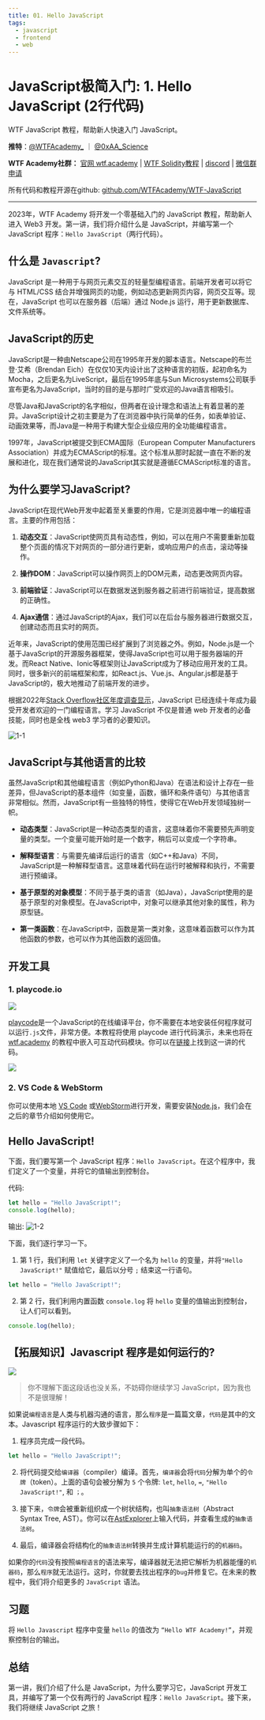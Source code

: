 ```yaml
---
title: 01. Hello JavaScript
tags:
  - javascript
  - frontend
  - web
---
```

# JavaScript极简入门: 1. Hello JavaScript (2行代码)

WTF JavaScript 教程，帮助新人快速入门 JavaScript。

**推特**：[@WTFAcademy_](https://twitter.com/WTFAcademy_) ｜ [@0xAA_Science](https://twitter.com/0xAA_Science)

**WTF Academy社群：** [官网 wtf.academy](https://wtf.academy) | [WTF Solidity教程](https://github.com/AmazingAng/WTFSolidity) | [discord](https://discord.gg/5akcruXrsk) | [微信群申请](https://docs.google.com/forms/d/e/1FAIpQLSe4KGT8Sh6sJ7hedQRuIYirOoZK_85miz3dw7vA1-YjodgJ-A/viewform?usp=sf_link)

所有代码和教程开源在github: [github.com/WTFAcademy/WTF-JavaScript](https://github.com/WTFAcademy/WTF-JavaScript)

-----

2023年，WTF Academy 将开发一个零基础入门的 JavaScript 教程，帮助新人进入 Web3 开发。第一讲，我们将介绍什么是 JavaScript，并编写第一个JavaScript 程序：`Hello JavaScript`（两行代码）。

## 什么是 `Javascript`?

JavaScript 是一种用于与网页元素交互的轻量型编程语言。前端开发者可以将它与 HTML/CSS 结合并增强网页的功能，例如动态更新网页内容，网页交互等。现在，JavaScript 也可以在服务器（后端）通过 Node.js 运行，用于更新数据库、文件系统等。

## JavaScript的历史

JavaScript是一种由Netscape公司在1995年开发的脚本语言。Netscape的布兰登·艾希（Brendan Eich）在仅仅10天内设计出了这种语言的初版，起初命名为Mocha，之后更名为LiveScript，最后在1995年底与Sun Microsystems公司联手宣布更名为JavaScript，当时的目的是与那时广受欢迎的Java语言相吸引。

尽管Java和JavaScript的名字相似，但两者在设计理念和语法上有着显著的差异。JavaScript设计之初主要是为了在浏览器中执行简单的任务，如表单验证、动画效果等，而Java是一种用于构建大型企业级应用的全功能编程语言。

1997年，JavaScript被提交到ECMA国际（European Computer Manufacturers Association）并成为ECMAScript的标准。这个标准从那时起就一直在不断的发展和进化，现在我们通常说的JavaScript其实就是遵循ECMAScript标准的语言。

## 为什么要学习JavaScript?

JavaScript在现代Web开发中起着至关重要的作用，它是浏览器中唯一的编程语言。主要的作用包括：

1. **动态交互**：JavaScript使网页具有动态性，例如，可以在用户不需要重新加载整个页面的情况下对网页的一部分进行更新，或响应用户的点击，滚动等操作。

2. **操作DOM**：JavaScript可以操作网页上的DOM元素，动态更改网页内容。

3. **前端验证**：JavaScript可以在数据发送到服务器之前进行前端验证，提高数据的正确性。

4. **Ajax通信**：通过JavaScript的Ajax，我们可以在后台与服务器进行数据交互，创建动态而且实时的网页。

近年来，JavaScript的使用范围已经扩展到了浏览器之外。例如，Node.js是一个基于JavaScript的开源服务器框架，使得JavaScript也可以用于服务器端的开发。而React Native、Ionic等框架则让JavaScript成为了移动应用开发的工具。同时，很多新兴的前端框架和库，如React.js、Vue.js、Angular.js都是基于JavaScript的，极大地推动了前端开发的进步。

根据2022年[Stack Overflow社区年度调查显示](https://survey.stackoverflow.co/2022/#most-popular-technologies-language)，JavaScript 已经连续十年成为最受开发者欢迎的一门编程语言。学习 JavaScript 不仅是普通 web 开发者的必备技能，同时也是全栈 web3 学习者的必要知识。

![1-1](./img/1-1.png)

## JavaScript与其他语言的比较

虽然JavaScript和其他编程语言（例如Python和Java）在语法和设计上存在一些差异，但JavaScript的基本组件（如变量，函数，循环和条件语句）与其他语言非常相似。然而，JavaScript有一些独特的特性，使得它在Web开发领域独树一帜。

- **动态类型**：JavaScript是一种动态类型的语言，这意味着你不需要预先声明变量的类型。一个变量可能开始时是一个数字，稍后可以变成一个字符串。

- **解释型语言**：与需要先编译后运行的语言（如C++和Java）不同，JavaScript是一种解释型语言。这意味着代码在运行时被解释和执行，不需要进行预编译。

- **基于原型的对象模型**：不同于基于类的语言（如Java），JavaScript使用的是基于原型的对象模型。在JavaScript中，对象可以继承其他对象的属性，称为原型链。

- **第一类函数**：在JavaScript中，函数是第一类对象，这意味着函数可以作为其他函数的参数，也可以作为其他函数的返回值。

## 开发工具

### 1. playcode.io

![](./img/1-2.png)

[playcode](https://playcode.io/)是一个JavaScript的在线编译平台，你不需要在本地安装任何程序就可以运行`.js`文件，非常方便。本教程将使用 playcode 进行代码演示，未来也将在 [wtf.academy](https://wtf.academy) 的教程中嵌入可互动代码模块。你可以在[链接](https://playcode.io/1051873)上找到这一讲的代码。

![](./img/1-3.png)

### 2. VS Code & WebStorm

你可以使用本地 [VS Code](https://code.visualstudio.com/download) 或[WebStorm](https://www.jetbrains.com/webstorm/)进行开发，需要安装[Node.js](https://nodejs.org/zh-cn/download/)，我们会在之后的章节介绍如何使用它。

## Hello JavaScript!

下面，我们要写第一个 JavaScript 程序：`Hello JavaScript`。在这个程序中，我们定义了一个变量，并将它的值输出到控制台。

代码:

```js
let hello = "Hello JavaScript!";
console.log(hello);
```

输出: 
![1-2](./img/1-4.png)

下面，我们逐行学习一下。

1. 第 1 行，我们利用 `let` 关键字定义了一个名为 `hello` 的变量，并将`"Hello JavaScript!"` 赋值给它，最后以分号 `;` 结束这一行语句。

  ```js
  let hello = "Hello JavaScript!";
  ```

2. 第 2 行，我们利用内置函数 `console.log` 将 `hello` 变量的值输出到控制台，让人们可以看到。

  ```js
  console.log(hello);
  ```

## 【拓展知识】Javascript 程序是如何运行的?

![](./img/1-5.png)

> 你不理解下面这段话也没关系，不妨碍你继续学习 JavaScript，因为我也不是很理解！

如果说`编程语言`是人类与机器沟通的语言，那么`程序`是一篇篇文章，`代码`是其中的文本。Javascript 程序运行的大致步骤如下：

1. 程序员完成一段代码。
  ```js
  let hello = "Hello JavaScript!";
  ```
2. 将代码提交给`编译器`（compiler）编译。首先，`编译器`会将`代码`分解为单个的`令牌`（token）。上面的语句会被分解为 `5` 个令牌: `let`, `hello`, `=`, `"Hello JavaScript!"`, 和 `；`。

3. 接下来，`令牌`会被重新组织成一个树状结构，也叫`抽象语法树`（Abstract Syntax Tree, AST）。你可以在[AstExplorer](https://astexplorer.net/)上输入代码，并查看生成的`抽象语法树`。

4. 最后，编译器会将结构化的`抽象语法树`转换并生成计算机能运行的的`机器码`。

如果你的`代码`没有按照`编程语言`的语法来写，编译器就无法把它解析为机器能懂的`机器码`，那么`程序`就无法运行。这时，你就要去找出程序的`bug`并修复它。在未来的教程中，我们将介绍更多的 `JavaScript` 语法。

## 习题

将 `Hello Javascript` 程序中变量 `hello` 的值改为 `“Hello WTF Academy!”`，并观察控制台的输出。

## 总结

第一讲，我们介绍了什么是 JavaScript，为什么要学习它，JavaScript 开发工具，并编写了第一个仅有两行的 JavaScript 程序：`Hello JavaScript`。接下来，我们将继续 JavaScript 之旅！

